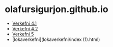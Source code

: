 # olafursigurjon.github.io
* [Verkefni 4.1](verkefni_4/)
* [Verkefni 4.2](verkefni_4/verkefni42.html)
* [Verkefni 5](verkefni5/index.html)
* [lokaverkefni](lokaverkefni/index (1).html)
